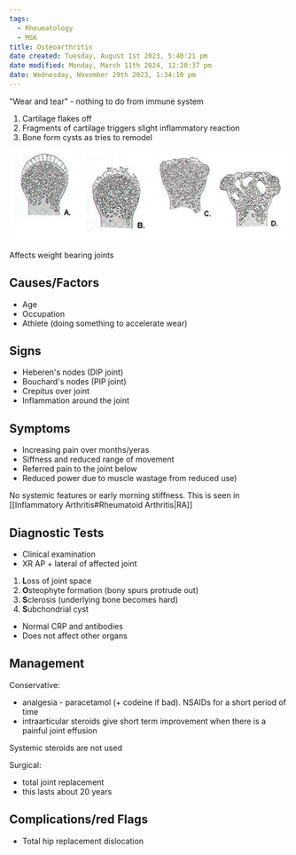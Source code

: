 ```yaml
---
tags:
  - Rheumatology
  - MSK
title: Osteoarthritis
date created: Tuesday, August 1st 2023, 5:40:21 pm
date modified: Monday, March 11th 2024, 12:20:37 pm
date: Wednesday, November 29th 2023, 1:34:10 pm
---
```


"Wear and tear" - nothing to do from immune system

1. Cartilage flakes off
2. Fragments of cartilage triggers slight inflammatory reaction
3. Bone form cysts as tries to remodel

![|575](z_attachments/575-1.png)

Affects weight bearing joints
## Causes/Factors

- Age
- Occupation
- Athlete (doing something to accelerate wear)

## Signs 

- Heberen's nodes (DIP joint)
- Bouchard's nodes (PIP joint)
- Crepitus over joint 
- Inflammation around the joint

## Symptoms

- Increasing pain over months/yeras
- Siffness and reduced range of movement 
- Referred pain to the joint below
- Reduced power due to muscle wastage from reduced use) 

No systemic features or early morning stiffness. This is seen in [[Inflammatory Arthritis#Rheumatoid Arthritis|RA]]
## Diagnostic Tests

- Clinical examination
- XR AP + lateral of affected joint
1. **L**oss of joint space
2. **O**steophyte formation (bony spurs protrude out)
3. **S**clerosis (underlying bone becomes hard)
4. **S**ubchondrial cyst


- Normal CRP and antibodies
- Does not affect other organs

## Management

Conservative:
- analgesia - paracetamol (+ codeine if bad). NSAIDs for a short period of time
- intraarticular steroids give short term improvement when there is a painful joint effusion 

Systemic steroids are not used

Surgical: 
- total joint replacement
- this lasts about 20 years

## Complications/red Flags

- Total hip replacement dislocation 